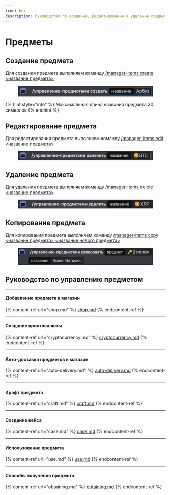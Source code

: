 ```yaml
---
icon: box
description: Руководство по созданию, редактированию и удалению предметов
---
```


# Предметы

## Создание предмета

Для создания предмета выполняем команду[ /manager-items create <название предмета>](../../commands/admins.md)

<figure><img src="../../.gitbook/assets/image (15).png" alt=""><figcaption></figcaption></figure>

{% hint style="info" %}
Максимальная длина названия предмета 30 символов
{% endhint %}

## Редактирование предмета

Для редактирования предмета выполняем команду [/manager-items edit <название предмета>](../../commands/admins.md)

<figure><img src="../../.gitbook/assets/image (1) (1).png" alt=""><figcaption></figcaption></figure>

## Удаление предмета

Для удаления предмета выполняем команду [/manager-items delete <название предмета>](../../commands/admins.md)

<figure><img src="../../.gitbook/assets/image (2) (1).png" alt=""><figcaption></figcaption></figure>

## Копирование предмета

Для копирования предмета выполняем команду [/manager-items copy <название предмета> <название нового предмета>](../../commands/admins.md)

<figure><img src="../../.gitbook/assets/image (3) (1).png" alt=""><figcaption></figcaption></figure>

## Руководство по управлению предметом

***

#### Добавление предмета в магазин

{% content-ref url="shop.md" %}
[shop.md](shop.md)
{% endcontent-ref %}

***

#### Создание криптовалюты

{% content-ref url="cryptocurrency.md" %}
[cryptocurrency.md](cryptocurrency.md)
{% endcontent-ref %}

***

#### Авто-доставка предметов в магазин

{% content-ref url="auto-delivery.md" %}
[auto-delivery.md](auto-delivery.md)
{% endcontent-ref %}

***

#### Крафт предмета

{% content-ref url="craft.md" %}
[craft.md](craft.md)
{% endcontent-ref %}

***

#### Создание кейса

{% content-ref url="case.md" %}
[case.md](case.md)
{% endcontent-ref %}

***

#### Использование предмета

{% content-ref url="use.md" %}
[use.md](use.md)
{% endcontent-ref %}

***

#### Способы получения предмета

{% content-ref url="obtaining.md" %}
[obtaining.md](obtaining.md)
{% endcontent-ref %}
